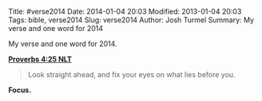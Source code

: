 Title: #verse2014
Date: 2014-01-04 20:03
Modified: 2013-01-04 20:03
Tags: bible, verse2014
Slug: verse2014
Author: Josh Turmel
Summary: My verse and one word for 2014

My verse and one word for 2014.

[**Proverbs 4:25 NLT**](http://bible.com/116/pro.4.25.nlt)
> Look straight ahead, and fix your eyes on what lies before you.

**Focus.**

